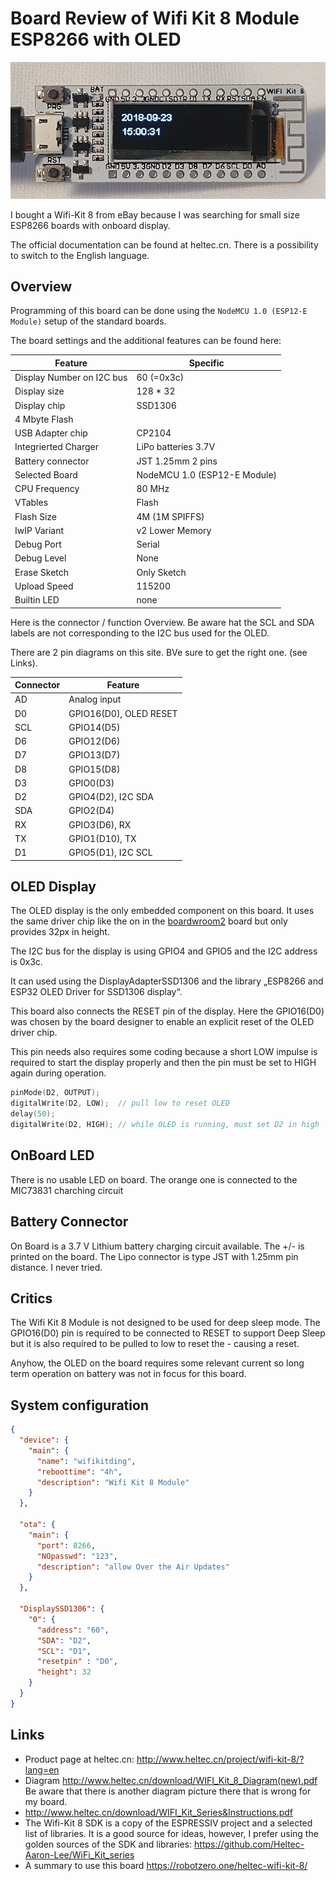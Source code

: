 # Board Review of Wifi Kit 8 Module ESP8266 with OLED

![boardwifikit8.jpg](boardwifikit8.jpg)

I bought a Wifi-Kit 8 from eBay because I was searching for small size ESP8266 boards with onboard display.

The official documentation can be found at heltec.cn. There is a possibility to switch to the English language.

## Overview

Programming of this board can be done using the `NodeMCU 1.0 (ESP12-E Module)` setup of the standard boards.

The board settings and the additional features can be found here:

| Feature                   | Specific                     |
| ------------------------- | ---------------------------- |
| Display Number on I2C bus | 60 (=0x3c)                   |
| Display size              | 128 * 32                     |
| Display chip              | SSD1306                      |
| 4 Mbyte Flash             |                              |
| USB Adapter chip          | CP2104                       |
| Integrierted Charger      | LiPo batteries 3.7V          |
| Battery connector         | JST 1.25mm 2 pins            |
| Selected Board            | NodeMCU 1.0 (ESP12-E Module) |
| CPU Frequency             | 80 MHz                       |
| VTables                   | Flash                        |
| Flash Size                | 4M (1M SPIFFS)               |
| IwIP Variant              | v2 Lower Memory              |
| Debug Port                | Serial                       |
| Debug Level               | None                         |
| Erase Sketch              | Only Sketch                  |
| Upload Speed              | 115200                       |
| Builtin LED               | none                         |

Here is the connector / function Overview. Be aware hat the SCL and SDA labels are not corresponding to the I2C bus used for the OLED.

There are 2 pin diagrams on this site. BVe sure to get the right one. (see Links).

| Connector | Feature                |
| --------- | ---------------------- |
| AD        | Analog input           |
| D0        | GPIO16(D0), OLED RESET |
| SCL       | GPIO14(D5)             |
| D6        | GPIO12(D6)             |
| D7        | GPIO13(D7)             |
| D8        | GPIO15(D8)             |
| D3        | GPIO0(D3)              |
| D2        | GPIO4(D2), I2C SDA     |
| SDA       | GPIO2(D4)              |
| RX        | GPIO3(D6), RX          |
| TX        | GPIO1(D10), TX         |
| D1        | GPIO5(D1), I2C SCL     |


## OLED Display

The OLED display is the only embedded component on this board. It uses the same driver chip like the on in the
[boardwroom2](boardwroom2) board but only provides 32px in height.

The I2C bus for the display is using GPIO4 and GPIO5 and the I2C address is 0x3c.

It can used using the DisplayAdapterSSD1306 and the library „ESP8266 and ESP32 OLED Driver for SSD1306 display“.

This board also connects the RESET pin of the display. Here the GPIO16(D0) was chosen by the board designer to enable an explicit reset of the OLED driver chip.

This pin needs also requires some coding because a short LOW impulse is required to start the display properly and then the pin must be set to HIGH again during operation.

```CPP
pinMode(D2, OUTPUT);
digitalWrite(D2, LOW);  // pull low to reset OLED
delay(50);
digitalWrite(D2, HIGH); // while OLED is running, must set D2 in high
```

## OnBoard LED

There is no usable LED on board.
The orange one is connected to the MIC73831 charching circuit

## Battery Connector

On Board is a 3.7 V Lithium battery charging circuit available. The +/- is printed on the board.
The Lipo connector is type JST with 1.25mm pin distance.
I never tried.

## Critics

The Wifi Kit 8 Module is not designed to be used for deep sleep mode.
The GPIO16(D0) pin is required to be connected to RESET to support Deep Sleep but it is also required
to be pulled to low to reset the  - causing a reset.

Anyhow, the OLED on the board requires some relevant current so long term operation on battery was not in focus for this board.

## System configuration

```JSON
{
  "device": {
    "main": {
      "name": "wifikitding",
      "reboottime": "4h",
      "description": "Wifi Kit 8 Module"
    }
  },

  "ota": {
    "main": {
      "port": 8266,
      "NOpasswd": "123",
      "description": "allow Over the Air Updates"
    }
  },

  "DisplaySSD1306": {
    "0": {
      "address": "60",
      "SDA": "D2",
      "SCL": "D1",
      "resetpin" : "D0",
      "height": 32
    }
  }
}
```
## Links

* Product page at heltec.cn: <http://www.heltec.cn/project/wifi-kit-8/?lang=en>
* Diagram <http://www.heltec.cn/download/WIFI_Kit_8_Diagram(new).pdf> Be aware that there is another diagram picture there that is wrong for my board.
* <http://www.heltec.cn/download/WIFI_Kit_Series&Instructions.pdf>
* The Wifi-Kit 8 SDK is a copy of the ESPRESSIV project and a selected list of libraries. It is a good source for ideas, however, I prefer using the golden sources of the SDK and libraries:
<https://github.com/Heltec-Aaron-Lee/WiFi_Kit_series>
* A summary to use this board <https://robotzero.one/heltec-wifi-kit-8/>

